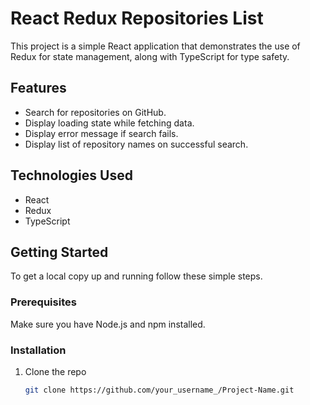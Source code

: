 # React Redux Repositories List

This project is a simple React application that demonstrates the use of Redux for state management, along with TypeScript for type safety.

## Features

- Search for repositories on GitHub.
- Display loading state while fetching data.
- Display error message if search fails.
- Display list of repository names on successful search.

## Technologies Used

- React
- Redux
- TypeScript

## Getting Started

To get a local copy up and running follow these simple steps.

### Prerequisites

Make sure you have Node.js and npm installed.

### Installation

1. Clone the repo
   ```sh
   git clone https://github.com/your_username_/Project-Name.git
```
